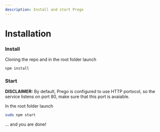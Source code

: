```yaml
---
description: Install and start Prego
---
```


# Installation

### Install

Cloning the repo and in the root folder launch

```bash
npm install
```

### Start

**DISCLAIMER:** By default, Prego is configured to use HTTP portocol, so the service listens on port 80, make sure that this port is avaiable.

In the root folder launch

```bash
sudo npm start
```

... and you are done!

